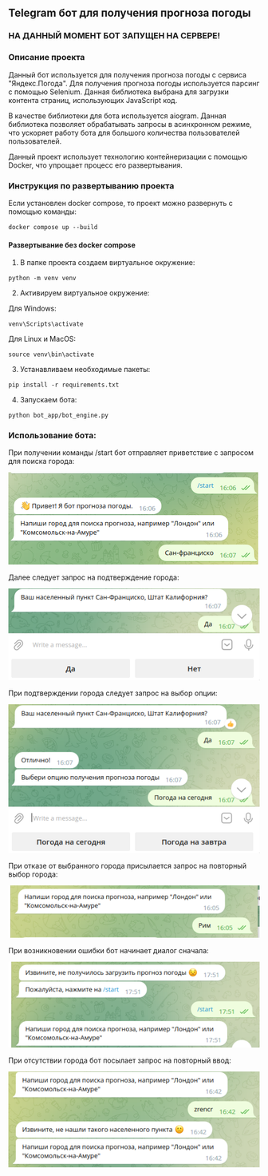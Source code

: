 ## Telegram бот для получения прогноза погоды

### НА ДАННЫЙ МОМЕНТ БОТ ЗАПУЩЕН НА СЕРВЕРЕ!

### Описание проекта

Данный бот используется для получения прогноза погоды с сервиса "Яндекс.Погода".
Для получения прогноза погоды используется парсинг с помощью Selenium. 
Данная библиотека выбрана для загрузки контента страниц, использующих JavaScript код. 

В качестве библиотеки для бота используется aiogram. 
Данная библиотека позволяет обрабатывать запросы в асинхронном режиме, что ускоряет работу бота для большого количества пользователей пользователей.


Данный проект использует технологию контейнеризации с помощью Docker, что упрощает процесс его развертывания.

### Инструкция по развертыванию проекта

Если установлен docker compose, то проект можно развернуть с помощью команды:
```
docker compose up --build
```

#### Развертывание без docker compose

1. В папке проекта создаем виртуальное окружение:
```
python -m venv venv
```

2. Активируем виртуальное окружение:

Для Windows:
```
venv\Scripts\activate
```

Для Linux и MacOS:
```
source venv\bin\activate
```

3. Устанавливаем необходимые пакеты:
```
pip install -r requirements.txt
```

4. Запускаем бота:
```
python bot_app/bot_engine.py
```

### Использование бота:

При получении команды /start бот отправляет приветствие с запросом для поиска города:

![img.png](img.png)

Далее следует запрос на подтверждение города:

![img_1.png](img_1.png)

При подтверждении города следует запрос на выбор опции:

![img_2.png](img_2.png)

При отказе от выбранного города присылается запрос на повторный выбор города:

![img_3.png](img_3.png)

При возникновении ошибки бот начинает диалог сначала:

![img_4.png](img_4.png)

При отсутствии города бот посылает запрос на повторный ввод:

![img_5.png](img_5.png)
